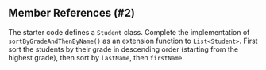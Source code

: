 ## Member References (#2)

The starter code defines a `Student` class. Complete the implementation of
`sortByGradeAndThenByName()` as an extension function to `List<Student>`. First
sort the students by their grade in descending order (starting from the highest
grade), then sort by `lastName`, then `firstName`.